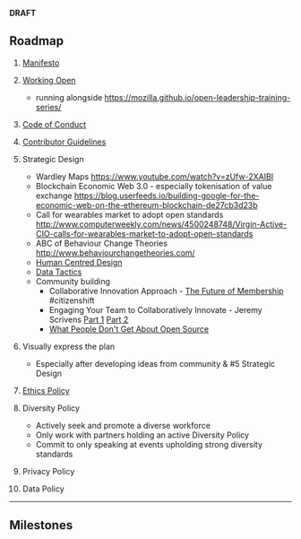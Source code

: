 **DRAFT**

## Roadmap
1. [Manifesto](/manifesto.md)

2. [Working Open](/why-work-open.md)
    - running alongside https://mozilla.github.io/open-leadership-training-series/

3. [Code of Conduct](/code-of-conduct.md)

4. [Contributor Guidelines](/contributor_guidelines.md)

5. Strategic Design
    - Wardley Maps https://www.youtube.com/watch?v=zUfw-2XAIBI
    - Blockchain Economic Web 3.0 - especially tokenisation of value exchange https://blog.userfeeds.io/building-google-for-the-economic-web-on-the-ethereum-blockchain-de27cb3d23b
    - Call for wearables market to adopt open standards http://www.computerweekly.com/news/4500248748/Virgin-Active-CIO-calls-for-wearables-market-to-adopt-open-standards
    - ABC of Behaviour Change Theories http://www.behaviourchangetheories.com/
    - [Human Centred Design](https://www.fabriders.net/human-centred-design/)
    - [Data Tactics](https://www.fabriders.net/hangout-data-tactics/)
    - Community building
        - Collaborative Innovation Approach - [The Future of Membership](https://drive.google.com/file/d/0B0swicN11uhbWUVsMVVRLWtaajg/view) \#citizenshift
        - Engaging Your Team to Collaboratively Innovate - Jeremy Scrivens [Part 1](https://www.linkedin.com/pulse/how-build-collaborative-community-innovate-sustained-culture-jeremy) [Part 2](https://www.linkedin.com/pulse/how-build-collaborative-community-innovate-sustained-culture-jeremy-6090815500621729792)
        - [What People Don't Get About Open Source](http://www.enterprisecloudnews.com/author.asp?section_id=570&doc_id=725461)

6. Visually express the plan
    - Especially after developing ideas from community & #5 Strategic Design

7. [Ethics Policy](/ethics_policy.md)

8. Diversity Policy
    - Actively seek and promote a diverse workforce
    - Only work with partners holding an active Diversity Policy
    - Commit to only speaking at events upholding strong diversity standards

9. Privacy Policy

10. Data Policy
---
## Milestones
